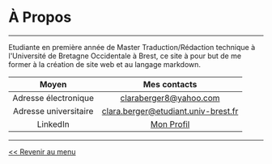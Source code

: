 # À Propos
------------------------------------------
Etudiante en première année de Master Traduction/Rédaction technique à l'Université de Bretagne Occidentale à Brest, ce site à pour but de me former à la création de site web et au langage markdown. 

Moyen | Mes contacts
:------:|:-------:
Adresse électronique | claraberger8@yahoo.com
Adresse universitaire | clara.berger@etudiant.univ-brest.fr
LinkedIn | [Mon Profil](https://www.linkedin.com/in/clara-berger-576701230/)

---------------------------------------------
[<< Revenir au menu](index.md)
